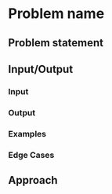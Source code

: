 # Problem name

## Problem statement


## Input/Output

### Input

### Output

### Examples



### Edge Cases



## Approach


   

